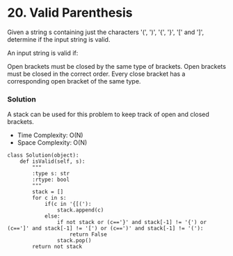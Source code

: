 # 20. Valid Parenthesis

Given a string s containing just the characters '(', ')', '{', '}', '[' and ']', determine if the input string is valid.

An input string is valid if:

Open brackets must be closed by the same type of brackets.
Open brackets must be closed in the correct order.
Every close bracket has a corresponding open bracket of the same type.


### Solution
A stack can be used for this problem to keep track of open and closed brackets.

- Time Complexity: O(N)
- Space Complexity: O(N)

```
class Solution(object):
    def isValid(self, s):
        """
        :type s: str
        :rtype: bool
        """
        stack = []
        for c in s:
            if(c in '{[('):
                stack.append(c)
            else:
                if not stack or (c=='}' and stack[-1] != '{') or (c==']' and stack[-1] != '[') or (c==')' and stack[-1] != '('):
                    return False
                stack.pop()
        return not stack
```
